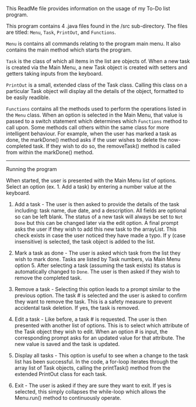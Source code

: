 This ReadMe file provides information on the usage of my To-Do list program.

This program contains 4 .java files found in the /src sub-directory.
The files are titled: `Menu`, `Task`, `PrintOut`, and `Functions`.

`Menu` is contains all commands relating to the program main menu. It also contains the main method which starts the program.

`Task` is the class of which all items in the list are objects of. When a new task is created via the Main Menu,
a new Task object is created with setters and getters taking inputs from the keyboard.

`PrintOut` is a small, extended class of the Task class. Calling this class on a particular Task object will display all the 
details of the object, formatted to be easily readible.

`Functions` contains all the methods used to perform the operations listed in the `Menu` class. When an option is selected
in the Main Menu, that value is passed to a switch statement which determines which `Functions` method to call upon.
Some methods call others within the same class for more intelligent behaviour. For example, when the user has marked a task
as done, the markDone() method asks if the user wishes to delete the now-completed task. If they wish to do so, the
removeTask() method is called from within the markDone() method.

----------------------
Running the program

When started, the user is presented with the Main Menu list of options. Select an option (ex. 1. Add a task) by entering a 
number value at the keyboard. 

1. Add a task - 
The user is then asked to provide the details of the task including: task name, due date, and a description. All fields are
optional so can be left blank. The status of a new task will always be set to `Not Done` but this can be changed later via
the edit option.
A final prompt asks the user if they wish to add this new task to the arrayList. This check exists in case the user noticed
they have made a typo. If y (case insensitive) is selected, the task object is added to the list.

2. Mark a task as done - 
The user is asked which task from the list they wish to mark done. Tasks are listed by Task numbers, via Main Menu option 5.
After selecting a task (assuming the task exists) its status is automatically changed to `Done`.
The user is then asked if they wish to remove the completed task. 

3. Remove a task - 
Selecting this option leads to a prompt similar to the previous option. The task # is selected and the user is asked to 
confirm they want to remove the task. This is a safety measure to prevent accidental task deletion. If yes, the task is 
removed.

4. Edit a task -
Like before, a task # is requested. The user is then presented with another list of options. This is to select which attribute
of the Task object they wish to edit. When an option # is input, the corresponding prompt asks for an updated value for that
attribute. The new value is saved and the task is updated.

5. Display all tasks - 
This option is useful to see when a change to the task list has been successful. In the code, a for-loop iterates through the
array list of Task objects, calling the printTask() method from the extended PrintOut class for each task.

6. Exit - 
The user is asked if they are sure they want to exit. If yes is selected, this simply collapses the while-loop which allows 
the Menu.run() method to continuously operate.
